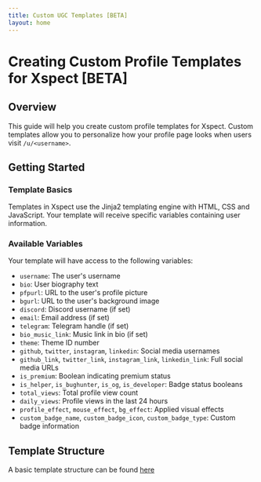 ```yaml
---
title: Custom UGC Templates [BETA]
layout: home
---
```


# Creating Custom Profile Templates for Xspect [BETA]

## Overview
This guide will help you create custom profile templates for Xspect. Custom templates allow you to personalize how your profile page looks when users visit `/u/<username>`.

## Getting Started

### Template Basics
Templates in Xspect use the Jinja2 templating engine with HTML, CSS and JavaScript. Your template will receive specific variables containing user information.

### Available Variables
Your template will have access to the following variables:

- `username`: The user's username
- `bio`: User biography text
- `pfpurl`: URL to the user's profile picture
- `bgurl`: URL to the user's background image
- `discord`: Discord username (if set)
- `email`: Email address (if set)
- `telegram`: Telegram handle (if set)
- `bio_music_link`: Music link in bio (if set)
- `theme`: Theme ID number
- `github`, `twitter`, `instagram`, `linkedin`: Social media usernames
- `github_link`, `twitter_link`, `instagram_link`, `linkedin_link`: Full social media URLs
- `is_premium`: Boolean indicating premium status
- `is_helper`, `is_bughunter`, `is_og`, `is_developer`: Badge status booleans
- `total_views`: Total profile view count
- `daily_views`: Profile views in the last 24 hours
- `profile_effect`, `mouse_effect`, `bg_effect`: Applied visual effects
- `custom_badge_name`, `custom_badge_icon`, `custom_badge_type`: Custom badge information

## Template Structure

A basic template structure can be found <a href="/docs/basictemplate.html">here </a>
